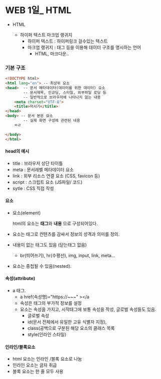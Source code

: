 # WEB 1일_ HTML

- HTML

  - 하이퍼 텍스트 마크업 랭귀지
    - 하이퍼 텍스트 : 하이퍼링크 걸수있는 텍스트
    - 마크업 랭귀지 : 태그 등을 이용해 데이터 구조를 명시하는 언어
      - HTML, 마크다운..

  

### 기본 구조

```html
<!DOCTYPE html>
<html lang="en"> -- 최상위 요소
<head>  -- 문서 메타데이터(데이터를 위한 데이터) 요소
    	-- 문서제목, 인코딩, 스타일, 외부파일 로딩 등
    	-- 일반적으로 브라우저에 나타나지 않는 내용
    <meta charset="UTF-8">
    <title>머시기</title>
</head>
<body> -- 문서 본문 요소
    	-- 실제 화면 구성에 관련된 내용
	ㅁㄹ
    
</body>
</html>
```

#### head의 예시

- title : 브라우저 상단 타이틀
- meta : 문서레벨 메타데이터 요소
- link : 외부 리소스 연결 요소 (CSS, favicon 등)
- script : 스크립트 요소 (JS파일/ 코드)
- sytle : CSS 직접 작성



#### 요소

- 요소(element)

  html의 요소는 **태그**와 **내용** 으로 구성되어있다.

- 요소는 태그로 컨텐츠를 감싸서 정보의 성격과 의미를 정의.

- 내용이 없는 태그도 있음 (닫는태그 없음)
  - br(띄어쓰기), hr(수평선), img, input, link, meta...

- 요소는 중첩될 수 있음(nested).



#### 속성(attribute)

- a 태그.
  - a href(속성명)="https://~~~" ></a
  - 속성은 태그의 부가적 정보를 설정
  - 요소는 속성을 가지고, 시작태그에 보통 속성을 작성, 글로벌 속성들도 있음.
    - 글로벌 속성
    - id(문서 전체에서 유일한 고유 식별자 지정), 
    - class(공백으로 구분된 해당 요소의 클래스 목록
    - style(인라인 스타일)



#### 인라인/블록요소

- html 요소는 인라인 /블록 요소로 나눔
- 인라인 요소는 글자 취급
- 블록 요소는 한 줄 모두 사용